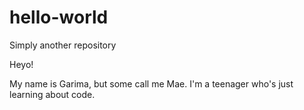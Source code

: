 # hello-world
Simply another repository

Heyo!

My name is Garima, but some call me Mae. I'm a teenager who's just learning about code.
